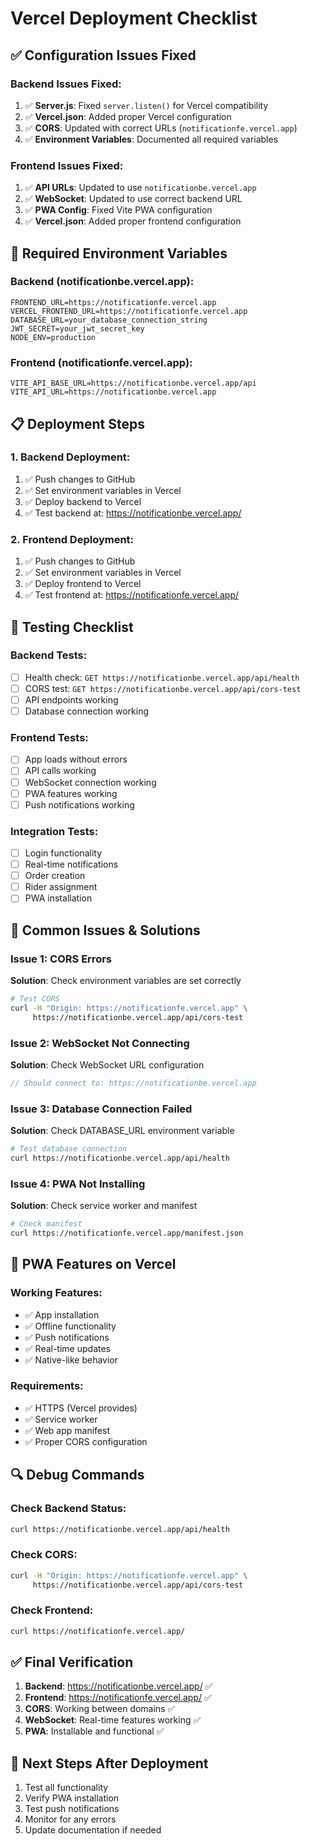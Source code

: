 # Vercel Deployment Checklist

## ✅ **Configuration Issues Fixed**

### **Backend Issues Fixed:**
1. ✅ **Server.js**: Fixed `server.listen()` for Vercel compatibility
2. ✅ **Vercel.json**: Added proper Vercel configuration
3. ✅ **CORS**: Updated with correct URLs (`notificationfe.vercel.app`)
4. ✅ **Environment Variables**: Documented all required variables

### **Frontend Issues Fixed:**
1. ✅ **API URLs**: Updated to use `notificationbe.vercel.app`
2. ✅ **WebSocket**: Updated to use correct backend URL
3. ✅ **PWA Config**: Fixed Vite PWA configuration
4. ✅ **Vercel.json**: Added proper frontend configuration

## 🔧 **Required Environment Variables**

### **Backend (notificationbe.vercel.app):**
```
FRONTEND_URL=https://notificationfe.vercel.app
VERCEL_FRONTEND_URL=https://notificationfe.vercel.app
DATABASE_URL=your_database_connection_string
JWT_SECRET=your_jwt_secret_key
NODE_ENV=production
```

### **Frontend (notificationfe.vercel.app):**
```
VITE_API_BASE_URL=https://notificationbe.vercel.app/api
VITE_API_URL=https://notificationbe.vercel.app
```

## 📋 **Deployment Steps**

### **1. Backend Deployment:**
1. ✅ Push changes to GitHub
2. ✅ Set environment variables in Vercel
3. ✅ Deploy backend to Vercel
4. ✅ Test backend at: https://notificationbe.vercel.app/

### **2. Frontend Deployment:**
1. ✅ Push changes to GitHub
2. ✅ Set environment variables in Vercel
3. ✅ Deploy frontend to Vercel
4. ✅ Test frontend at: https://notificationfe.vercel.app/

## 🧪 **Testing Checklist**

### **Backend Tests:**
- [ ] Health check: `GET https://notificationbe.vercel.app/api/health`
- [ ] CORS test: `GET https://notificationbe.vercel.app/api/cors-test`
- [ ] API endpoints working
- [ ] Database connection working

### **Frontend Tests:**
- [ ] App loads without errors
- [ ] API calls working
- [ ] WebSocket connection working
- [ ] PWA features working
- [ ] Push notifications working

### **Integration Tests:**
- [ ] Login functionality
- [ ] Real-time notifications
- [ ] Order creation
- [ ] Rider assignment
- [ ] PWA installation

## 🚨 **Common Issues & Solutions**

### **Issue 1: CORS Errors**
**Solution**: Check environment variables are set correctly
```bash
# Test CORS
curl -H "Origin: https://notificationfe.vercel.app" \
     https://notificationbe.vercel.app/api/cors-test
```

### **Issue 2: WebSocket Not Connecting**
**Solution**: Check WebSocket URL configuration
```javascript
// Should connect to: https://notificationbe.vercel.app
```

### **Issue 3: Database Connection Failed**
**Solution**: Check DATABASE_URL environment variable
```bash
# Test database connection
curl https://notificationbe.vercel.app/api/health
```

### **Issue 4: PWA Not Installing**
**Solution**: Check service worker and manifest
```bash
# Check manifest
curl https://notificationfe.vercel.app/manifest.json
```

## 📱 **PWA Features on Vercel**

### **Working Features:**
- ✅ App installation
- ✅ Offline functionality
- ✅ Push notifications
- ✅ Real-time updates
- ✅ Native-like behavior

### **Requirements:**
- ✅ HTTPS (Vercel provides)
- ✅ Service worker
- ✅ Web app manifest
- ✅ Proper CORS configuration

## 🔍 **Debug Commands**

### **Check Backend Status:**
```bash
curl https://notificationbe.vercel.app/api/health
```

### **Check CORS:**
```bash
curl -H "Origin: https://notificationfe.vercel.app" \
     https://notificationbe.vercel.app/api/cors-test
```

### **Check Frontend:**
```bash
curl https://notificationfe.vercel.app/
```

## ✅ **Final Verification**

1. **Backend**: https://notificationbe.vercel.app/ ✅
2. **Frontend**: https://notificationfe.vercel.app/ ✅
3. **CORS**: Working between domains ✅
4. **WebSocket**: Real-time features working ✅
5. **PWA**: Installable and functional ✅

## 🎯 **Next Steps After Deployment**

1. Test all functionality
2. Verify PWA installation
3. Test push notifications
4. Monitor for any errors
5. Update documentation if needed

